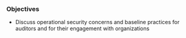 ### Objectives

* Discuss operational security concerns and baseline practices for auditors and for their engagement with organizations

